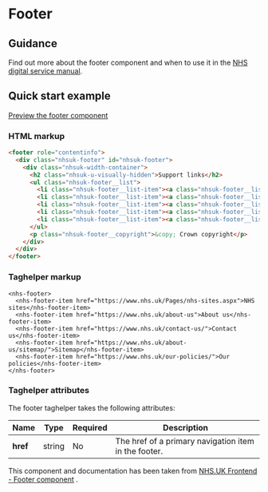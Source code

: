 ﻿# Footer

## Guidance

Find out more about the footer component and when to use it in the [NHS digital service manual](https://service-manual.nhs.uk/design-system/components/footer).

## Quick start example

[Preview the footer component](https://nhsuk.github.io/nhsuk-frontend/components/footer/index.html)

### HTML markup

```html
<footer role="contentinfo">
  <div class="nhsuk-footer" id="nhsuk-footer">
    <div class="nhsuk-width-container">
      <h2 class="nhsuk-u-visually-hidden">Support links</h2>
      <ul class="nhsuk-footer__list">
        <li class="nhsuk-footer__list-item"><a class="nhsuk-footer__list-item-link" href="https://www.nhs.uk/nhs-sites/">NHS sites</a></li>
        <li class="nhsuk-footer__list-item"><a class="nhsuk-footer__list-item-link" href="https://www.nhs.uk/about-us/">About us</a></li>
        <li class="nhsuk-footer__list-item"><a class="nhsuk-footer__list-item-link" href="https://www.nhs.uk/contact-us/">Contact us</a></li>
        <li class="nhsuk-footer__list-item"><a class="nhsuk-footer__list-item-link" href="https://www.nhs.uk/about-us/sitemap/">Sitemap</a></li>
        <li class="nhsuk-footer__list-item"><a class="nhsuk-footer__list-item-link" href="https://www.nhs.uk/our-policies/">Our policies</a></li>
      </ul>
      <p class="nhsuk-footer__copyright">&copy; Crown copyright</p>
    </div>
  </div>
</footer>
```

### Taghelper markup

```
<nhs-footer>
  <nhs-footer-item href="https://www.nhs.uk/Pages/nhs-sites.aspx">NHS sites</nhs-footer-item>
  <nhs-footer-item href="https://www.nhs.uk/about-us">About us</nhs-footer-item>
  <nhs-footer-item href="https://www.nhs.uk/contact-us/">Contact us</nhs-footer-item>
  <nhs-footer-item href="https://www.nhs.uk/about-us/sitemap/">Sitemap</nhs-footer-item>
  <nhs-footer-item href="https://www.nhs.uk/our-policies/">Our policies</nhs-footer-item>
</nhs-footer>
```

### Taghelper attributes

The footer taghelper takes the following attributes:

| Name                         | Type     | Required  | Description  |
| -----------------------------|----------|-----------|--------------|
| **href**      | string   | No        | The href of a primary navigation item in the footer. |


This component and documentation has been taken from [NHS.UK Frontend - Footer component](https://github.com/nhsuk/nhsuk-frontend/tree/master/packages/components/footer) .
